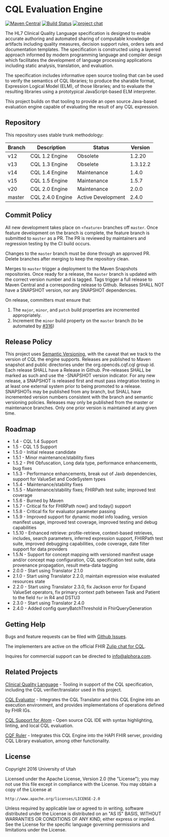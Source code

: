 # CQL Evaluation Engine

[![Maven Central](https://maven-badges.herokuapp.com/maven-central/org.opencds.cqf.cql/engine/badge.svg)](https://maven-badges.herokuapp.com/maven-central/org.opencds.cqf.cql/engine) [![Build Status](https://www.travis-ci.com/DBCG/cql_engine.svg?branch=master)](https://www.travis-ci.com/DBCG/cql_engine) [![project chat](https://img.shields.io/badge/zulip-join_chat-brightgreen.svg)](https://chat.fhir.org/#narrow/stream/179220-cql)

The HL7 Clinical Quality Language specification is designed to enable accurate authoring and automated sharing of computable knowledge artifacts including quality measures, decision support rules, orders sets and documentation templates. The specification is constructed using a layered approach informed by modern programming language and compiler design which facilitates the development of language processing applications including static analysis, translation, and evaluation.

The specification includes informative open source tooling that can be used to verify the semantics of CQL libraries; to produce the sharable format, Expression Logical Model (ELM), of those libraries; and to evaluate the resulting libraries using a prototypical JavaScript-based ELM interpreter.

This project builds on that tooling to provide an open source Java-based evaluation engine capable of evaluating the result of any CQL expression.

## Repository

This repository uses stable trunk methodology:

|Branch|Description|Status| Version
|----|----|----|----------|
|v12|CQL 1.2 Engine|Obsolete| 1.2.20   |
|v13|CQL 1.3 Engine|Obselete| 1.3.12.2 |
|v14|CQL 1.4 Engine|Maintenance| 1.4.0    |
|v15|CQL 1.5 Engine|Maintenance| 1.5.7    |
|v20|CQL 2.0 Engine|Maintenance| 2.0.0    |
|master|CQL 2.4.0 Engine|Active Development| 2.4.0    |

## Commit Policy

All new development takes place on `<feature>` branches off `master`. Once feature development on the branch is complete, the feature branch is submitted to `master` as a PR. The PR is reviewed by maintainers and regression testing by the CI build occurs.

Changes to the `master` branch must be done through an approved PR. Delete branches after merging to keep the repository clean.

Merges to `master` trigger a deployment to the Maven Snapshots repositories. Once ready for a release, the `master` branch is updated with the correct version number and is tagged. Tags trigger a full release to Maven Central and a corresponding release to Github. Releases SHALL NOT have a SNAPSHOT version, nor any SNAPSHOT dependencies.

On release, committers must ensure that:

1. The `major`, `minor`, and `patch` build properties are incremented appropriately.
2. Increment the `minor` build property on the `master` branch (to be automated by [#316](https://github.com/DBCG/cql_engine/issues/316))

## Release Policy

This project uses [Semantic Versioning](http://semver.org), with the caveat that we track to the version of CQL the engine supports. Releases are published to Maven snapshot and public directories under the org.opencds.cqf.cql group id. Each release SHALL have a Release in Github. Pre-releases SHALL be marked as such and use the -SNAPSHOT version indicator. For any new release, a SNAPSHOT is released first and must pass integration testing in at least one external system prior to being promoted to a release. SNAPSHOTs may be published from any branch, but SHALL have incremented version numbers consistent with the branch and semantic versioning policies. Releases may only be published from the master or maintenance branches. Only one prior version is maintained at any given time.

## Roadmap

* 1.4 - CQL 1.4 Support
* 1.5 - CQL 1.5 Support
* 1.5.0 - Initial release candidate
* 1.5.1 - Minor maintenance/stability fixes
* 1.5.2 - PHI Obfuscation, Long data type, performance enhancements, bug fixes
* 1.5.3 - Performance enhancements, break out of Jaxb dependencies, support for ValueSet and CodeSystem types
* 1.5.4 - Maintenance/stability fixes
* 1.5.5 - Maintenance/stability fixes; FHIRPath test suite; improved test coverage
* 1.5.6 - Burned by Maven
* 1.5.7 - Critical fix for FHIRPath now() and today() support
* 1.5.8 - Critical fix for evaluator parameter passing
* 1.5.9 - Improved support for dynamic model info loading, version manifest usage, improved test coverage, improved testing and debug capabilities
* 1.5.10 - Enhanced retrieve: profile-retrieve, context-based retrieves, includes, search parameters, inferred expression support, FHIRPath test suite, improved debugging capabilities, code coverage, date filter support for data providers
* 1.5.N - Support for concept mapping with versioned manifest usage and/or concept map configuration, CQL specification test suite, data provenance propagation, result meta-data tagging
* 2.0.0 - Start using  Translator 2.1.0
* 2.1.0 - Start using  Translator 2.2.0, maintain expression wise evaluated resources state
* 2.2.0 - Start using  Translator 2.3.0, fix Jackson error for Expand ValueSet operators, fix primary context path between Task and Patient to the field `for` in R4 and DSTU3
* 2.3.0 - Start using  Translator 2.4.0
* 2.4.0 - Added config queryBatchThreshold in FhirQueryGeneration

## Getting Help

Bugs and feature requests can be filed with [Github Issues](https://github.com/DBCG/cql_engine/issues).

The implementers are active on the official FHIR [Zulip chat for CQL](https://chat.fhir.org/#narrow/stream/179220-cql).

Inquires for commercial support can be directed to [info@alphora.com](info@alphora.com).

## Related Projects

[Clinical Quality Language](https://github.com/cqframework/clinical_quality_language) - Tooling in support of the CQL specification, including the CQL verifier/translator used in this project.

[CQL Evaluator](https://github.com/DBCG/cql-evaluator) - Integrates the CQL Translator and this CQL Engine into an execution environment, and provides implementations of operations defined by FHIR IGs.

[CQL Support for Atom](https://atom.io/packages/language-cql) - Open source CQL IDE with syntax highlighting, linting, and local CQL evaluation.

[CQF Ruler](https://github.com/DBCG/cqf-ruler) - Integrates this CQL Engine into the HAPI FHIR server, providing CQL Library evaluation, among other functionality.

## License

Copyright 2016 University of Utah

Licensed under the Apache License, Version 2.0 (the "License");
you may not use this file except in compliance with the License.
You may obtain a copy of the License at

    http://www.apache.org/licenses/LICENSE-2.0

Unless required by applicable law or agreed to in writing, software
distributed under the License is distributed on an "AS IS" BASIS,
WITHOUT WARRANTIES OR CONDITIONS OF ANY KIND, either express or implied.
See the License for the specific language governing permissions and
limitations under the License.
